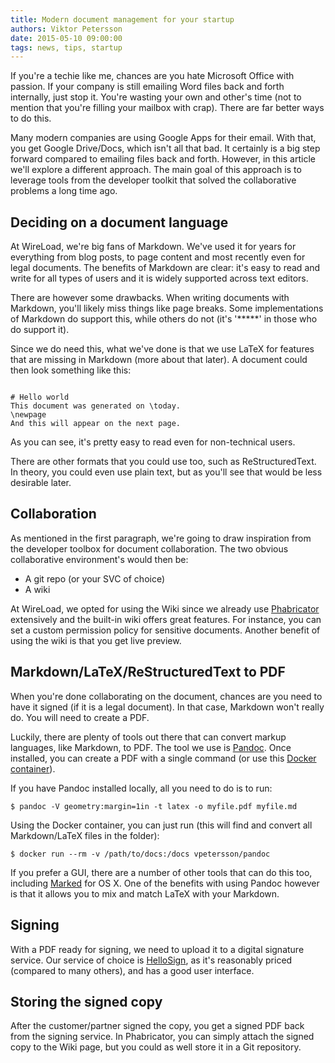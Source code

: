 ```yaml
---
title: Modern document management for your startup
authors: Viktor Petersson
date: 2015-05-10 09:00:00
tags: news, tips, startup
---
```


If you're a techie like me, chances are you hate Microsoft Office with passion. If your company is still emailing Word files back and forth internally, just stop it. You're wasting your own and other's time (not to mention that you're filling your mailbox with crap). There are far better ways to do this.

Many modern companies are using Google Apps for their email. With that, you get Google Drive/Docs, which isn't all that bad. It certainly is a big step forward compared to emailing files back and forth. However, in this article we'll explore a different approach. The main goal of this approach is to leverage tools from the developer toolkit that solved the collaborative problems a long time ago.

## Deciding on a document language

At WireLoad, we're big fans of Markdown. We've used it for years for everything from blog posts, to page content and most recently even for legal documents. The benefits of Markdown are clear: it's easy to read and write for all types of users and it is widely supported across text editors.

There are however some drawbacks. When writing documents with Markdown, you'll likely miss things like page breaks. Some implementations of Markdown do support this, while others do not (it's '*****' in those who do support it).

Since we do need this, what we've done is that we use LaTeX for features that are missing in Markdown (more about that later). A document could then look something like this:

<pre><code class="markdown">
# Hello world
This document was generated on \today.
\newpage
And this will appear on the next page.
</code></pre>

As you can see, it's pretty easy to read even for non-technical users.

There are other formats that you could use too, such as ReStructuredText. In theory, you could even use plain text, but as you'll see that would be less desirable later.

## Collaboration

As mentioned in the first paragraph, we're going to draw inspiration from the developer toolbox for document collaboration. The two obvious collaborative environment's would then be:

 * A git repo (or your SVC of choice)
 * A wiki

At WireLoad, we opted for using the Wiki since we already use [Phabricator](http://phabricator.org/) extensively and the built-in wiki offers great features. For instance, you can set a custom permission policy for sensitive documents. Another benefit of using the wiki is that you get live preview.

## Markdown/LaTeX/ReStructuredText to PDF

When you're done collaborating on the document, chances are you need to have it signed (if it is a legal document). In that case, Markdown won't really do. You will need to create a PDF.

Luckily, there are plenty of tools out there that can convert markup languages, like Markdown, to PDF. The tool we use is [Pandoc](http://pandoc.org/). Once installed, you can create a PDF with a single command (or use this [Docker container](https://github.com/vpetersson/docker-pandoc)).

If you have Pandoc installed locally, all you need to do is to run:

    $ pandoc -V geometry:margin=1in -t latex -o myfile.pdf myfile.md

Using the Docker container, you can just run (this will find and convert all Markdown/LaTeX files in the folder):

    $ docker run --rm -v /path/to/docs:/docs vpetersson/pandoc

If you prefer a GUI, there are a number of other tools that can do this too, including [Marked](http://marked2app.com/) for OS X. One of the benefits with using Pandoc however is that it allows you to mix and match LaTeX with your Markdown.

## Signing

With a PDF ready for signing, we need to upload it to a digital signature service. Our service of choice is [HelloSign](http://hellosign.com/), as it's reasonably priced (compared to many others), and has a good user interface.

## Storing the signed copy

After the customer/partner signed the copy, you get a signed PDF back from the signing service. In Phabricator, you can simply attach the signed copy to the Wiki page, but you could as well store it in a Git repository.
